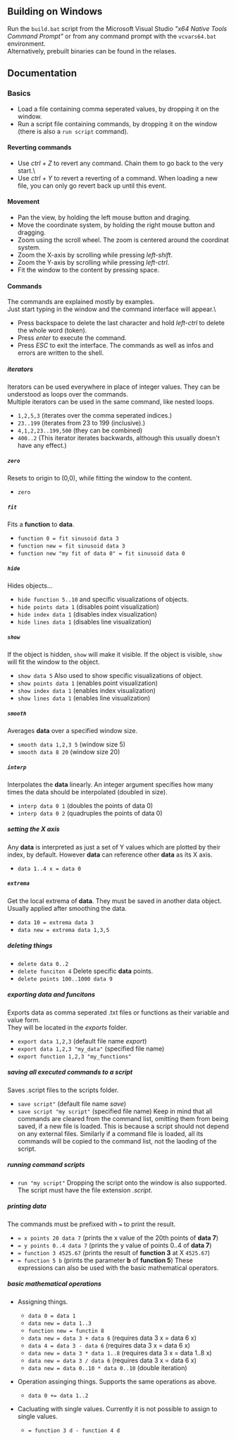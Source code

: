 
## Building on Windows

Run the `build.bat` script from the Microsoft Visual Studio _"x64 Native Tools Command Prompt"_ or from any command prompt with the `vcvars64.bat` environment.\
Alternatively, prebuilt binaries can be found in the relases.
 
## Documentation

### Basics

- Load a file containing comma seperated values, by dropping it on the window.
- Run a script file containing commands, by dropping it on the window (there is also a `run script` command).

#### Reverting commands
- Use *ctrl + Z* to revert any command. Chain them to go back to the very start.\
- Use *ctrl + Y* to revert a reverting of a command.
When loading a new file, you can only go revert back up until this event.

#### Movement

- Pan the view, by holding the left mouse button and draging.
- Move the coordinate system, by holding the right mouse button and dragging.
- Zoom using the scroll wheel. The zoom is centered around the coordinat system.
- Zoom the X-axis by scrolling while pressing *left-shift*.
- Zoom the Y-axis by scrolling while pressing *left-ctrl*.
- Fit the window to the content by pressing space.

#### Commands

The commands are explained mostly by examples.\
Just start typing in the window and the command interface will appear.\
- Press backspace to delete the last character and hold *left-ctrl* to delete the whole word (token).
- Press *enter* to execute the command.
- Press *ESC* to exit the interface.
The commands as well as infos and errors are written to the shell.

##### iterators
Iterators can be used everywhere in place of integer values. They can be understood as loops over the commands.\
Multiple iterators can be used in the same command, like nested loops.
- `1,2,5,3` (iterates over the comma seperated indices.)
- `23..199` (iterates from 23 to 199 (inclusive).)
- `4,1,2,23..199,500` (they can be combined)
- `400..2` (This iterator iterates backwards, although this usually doesn't have any effect.)

##### `zero`
Resets to origin to (0,0), while fitting the window to the content.
- `zero`

##### `fit`
Fits a **function** to **data**.
- `function 0 = fit sinusoid data 3`
- `function new = fit sinusoid data 3`
- `function new "my fit of data 0" = fit sinusoid data 0`

##### `hide`
Hides objects...
- `hide function 5..10`
and specific visualizations of objects.
- `hide points data 1` (disables point visualization)
- `hide index data 1` (disables index visualization)
- `hide lines data 1` (disables line visualization)

##### `show`
If the object is hidden, `show` will make it visible.
If the object is visible, `show` will fit the window to the object.
- `show data 5`
Also used to show specific visualizations of object.
- `show points data 1` (enables point visualization)
- `show index data 1` (enables index visualization)
- `show lines data 1` (enables line visualization)

##### `smooth`
Averages **data** over a specified window size.
- `smooth data 1,2,3 5` (window size 5)
- `smooth data 8 20` (window size 20)

##### `interp`
Interpolates the **data** linearly. An integer argument specifies how many times the data should be interpolated (doubled in size).
- `interp data 0 1` (doubles the points of data 0)
- `interp data 0 2` (quadruples the points of data 0)

##### setting the X axis
Any **data** is interpreted as just a set of Y values which are plotted by their index, by default.
However **data** can reference other **data** as its X axis.
- `data 1..4 x = data 0`

##### `extrema`
Get the local extrema of **data**. They must be saved in another data object. Usually applied after smoothing the data.
- `data 10 = extrema data 3`
- `data new = extrema data 1,3,5`

##### deleting things
- `delete data 0..2`
- `delete funciton 4`
Delete specific **data** points.
- `delete points 100..1000 data 9`

##### exporting data and funcitons
Exports data as comma seperated .txt files or functions as their variable and value form.\
They will be located in the *exports* folder.
- `export data 1,2,3` (default file name *export*)
- `export data 1,2,3 "my_data"` (specified file name)
- `export function 1,2,3 "my_functions"`

##### saving all executed commands to a script
Saves .script files to the scripts folder.
- `save script"` (default file name *save*)
- `save script "my script"` (specified file name)
Keep in mind that all commands are cleared from the command list, omitting them from being saved, if a new file is loaded.
This is because a script should not depend on any external files.
Similarly if a command file is loaded, all its commands will be copied to the command list, not the laoding of the script.

##### running command scripts
- `run "my script"`
Dropping the script onto the window is also supported.\
The script must have the file extension *.script*.

##### printing data
The commands must be prefixed with `=` to print the result.
- `= x points 20 data 7` (prints the x value of the 20th points of **data 7**)
- `= y points 0..4 data 7` (prints the y value of points 0..4 of **data 7**)
- `= function 3 4525.67` (prints the result of **function 3** at X `4525.67`)
- `= function 5 b` (prints the parameter **b** of **function 5**)
These expressions can also be used with the basic mathematical operators.

##### basic mathematical operations

- Assigning things.
  - `data 0 = data 1`
  - `data new = data 1..3`
  - `function new = functin 8`
  - `data new = data 3 + data 6` (requires data 3 x = data 6 x)
  - `data 4 = data 3 - data 6` (requires data 3 x = data 6 x)
  - `data new = data 3 * data 1..8` (requires data 3 x = data 1..8 x)
  - `data new = data 3 / data 6` (requires data 3 x = data 6 x)
  - `data new = data 0..10 * data 0..10` (double iteration)

- Operation assinging things. Supports the same operations as above.
  - `data 0 += data 1..2`

- Cacluating with single values.
  Currently it is not possible to assign to single values.
  - `= function 3 d - function 4 d`

